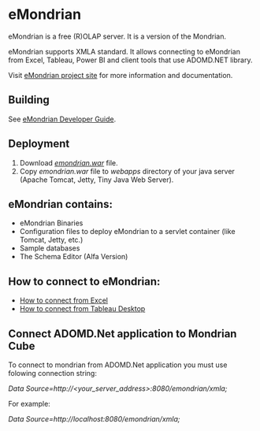 # eMondrian
eMondrian is a free (R)OLAP server. It is a version of the Mondrian.

eMondrian supports XMLA standard. It allows connecting to eMondrian from Excel, Tableau, Power BI and client tools that use ADOMD.NET library.

Visit [eMondrian project site](https://sergeisemenkov.github.io/eMondrian/) for more information and documentation.

## Building
See [eMondrian Developer Guide](https://sergeisemenkov.github.io/eMondrian/docs/developer_guide).

## Deployment
1. Download [*emondrian.war*](https://github.com/SergeiSemenkov/eMondrian/releases/latest/download/emondrian.war) file.
2. Copy *emondrian.war* file to *webapps* directory of your java server (Apache Tomcat, Jetty, Tiny Java Web Server).

## eMondrian contains: 
- eMondrian Binaries
- Configuration files to deploy eMondrian to a servlet container (like Tomcat, Jetty, etc.)
- Sample databases
- The Schema Editor (Alfa Version)

## How to connect to eMondrian:
- [How to connect from Excel](https://sergeisemenkov.github.io/eMondrian/docs/client_tools/excel_connect)
- [How to connect from Tableau Desktop](https://sergeisemenkov.github.io/eMondrian/docs/client_tools/tableau_connect)

## Connect ADOMD.Net application to Mondrian Cube
To connect to mondrian from ADOMD.Net application you must use folowing connection string:

*Data Source=http://<your_server_address>:8080/emondrian/xmla;*

For example:

*Data Source=http://localhost:8080/emondrian/xmla;* 
